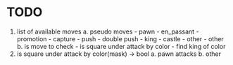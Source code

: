 # TODO

1. list of available moves
    a. pseudo moves
        - pawn
            - en_passant
            - promotion
            - capture
            - push
            - double push
        - king
            - castle
            - other
        - other
    b. is move to check
        - is square under attack by color
        - find king of color
2. is square under attack by color(mask) -> bool
    a. pawn attacks
    b. other